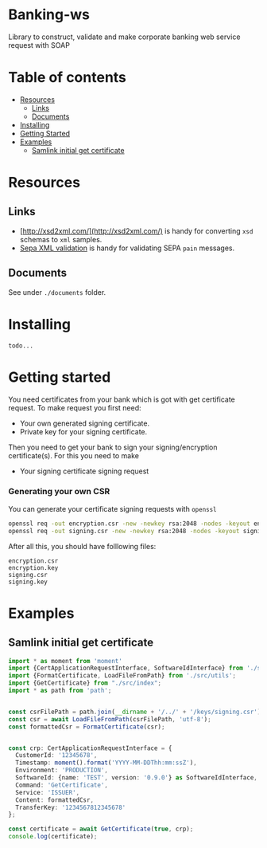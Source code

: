# Banking-ws

Library to construct, validate and make corporate banking web service request with SOAP



Table of contents
=================
* [Resources](#resources)
    * [Links](#links)
    * [Documents](#documents)
* [Installing](#installing)
* [Getting Started](#getting-started)
* [Examples](#examples)
    * [Samlink initial get certificate](#samlink-initial-get-certificate)
    


Resources
============

Links
-----
* [http://xsd2xml.com/](http://xsd2xml.com/) is handy for converting `xsd` schemas to `xml` samples.  
* [Sepa XML validation](https://www.mobilefish.com/services/sepa_xml_validation/sepa_xml_validation.php) is handy for validating SEPA `pain` messages.

Documents
-----
See under `./documents` folder.



Installing
============

```shell script
todo...
```



Getting started
============
You need certificates from your bank which is got with get certificate request. 
To make request you first need: 

* Your own generated signing certificate.
* Private key for your signing certificate.

Then you need to get your bank to sign your signing/encryption certificate(s). For this you need to make

* Your signing certificate signing request

### Generating your own CSR

You can generate your certificate signing requests with `openssl`

```bash
openssl req -out encryption.csr -new -newkey rsa:2048 -nodes -keyout encryption.key
openssl req -out signing.csr -new -newkey rsa:2048 -nodes -keyout signing.key
```

After all this, you should have folllowing files:

```
encryption.csr
encryption.key
signing.csr
signing.key
```



Examples
============


Samlink initial get certificate
-----
```typescript
import * as moment from 'moment'
import {CertApplicationRequestInterface, SoftwareIdInterface} from './src/interfaces';
import {FormatCertificate, LoadFileFromPath} from './src/utils';
import {GetCertificate} from "./src/index";
import * as path from 'path';


const csrFilePath = path.join(__dirname + '/../' + '/keys/signing.csr');
const csr = await LoadFileFromPath(csrFilePath, 'utf-8');
const formattedCsr = FormatCertificate(csr);


const crp: CertApplicationRequestInterface = {
  CustomerId: '12345678',
  Timestamp: moment().format('YYYY-MM-DDThh:mm:ssZ'),
  Environment: 'PRODUCTION',
  SoftwareId: {name: 'TEST', version: '0.9.0'} as SoftwareIdInterface,
  Command: 'GetCertificate',
  Service: 'ISSUER',
  Content: formattedCsr,
  TransferKey: '1234567812345678'
};

const certificate = await GetCertificate(true, crp);
console.log(certificate);
```
